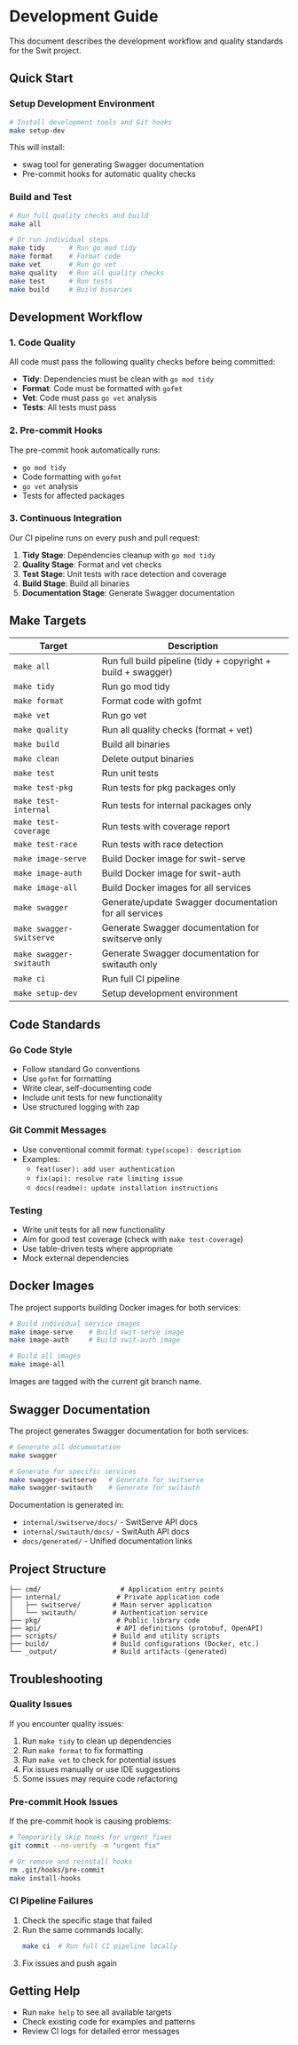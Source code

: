 # Development Guide

This document describes the development workflow and quality standards for the Swit project.

## Quick Start

### Setup Development Environment

```bash
# Install development tools and Git hooks
make setup-dev
```

This will install:
- swag tool for generating Swagger documentation
- Pre-commit hooks for automatic quality checks

### Build and Test

```bash
# Run full quality checks and build
make all

# Or run individual steps
make tidy      # Run go mod tidy
make format    # Format code
make vet       # Run go vet
make quality   # Run all quality checks
make test      # Run tests
make build     # Build binaries
```

## Development Workflow

### 1. Code Quality

All code must pass the following quality checks before being committed:

- **Tidy**: Dependencies must be clean with `go mod tidy`
- **Format**: Code must be formatted with `gofmt`
- **Vet**: Code must pass `go vet` analysis
- **Tests**: All tests must pass

### 2. Pre-commit Hooks

The pre-commit hook automatically runs:
- `go mod tidy`
- Code formatting with `gofmt`
- `go vet` analysis  
- Tests for affected packages

### 3. Continuous Integration

Our CI pipeline runs on every push and pull request:

1. **Tidy Stage**: Dependencies cleanup with `go mod tidy`
2. **Quality Stage**: Format and vet checks
3. **Test Stage**: Unit tests with race detection and coverage
4. **Build Stage**: Build all binaries
5. **Documentation Stage**: Generate Swagger documentation

## Make Targets

| Target | Description |
|--------|-------------|
| `make all` | Run full build pipeline (tidy + copyright + build + swagger) |
| `make tidy` | Run go mod tidy |
| `make format` | Format code with gofmt |
| `make vet` | Run go vet |
| `make quality` | Run all quality checks (format + vet) |
| `make build` | Build all binaries |
| `make clean` | Delete output binaries |
| `make test` | Run unit tests |
| `make test-pkg` | Run tests for pkg packages only |
| `make test-internal` | Run tests for internal packages only |
| `make test-coverage` | Run tests with coverage report |
| `make test-race` | Run tests with race detection |
| `make image-serve` | Build Docker image for swit-serve |
| `make image-auth` | Build Docker image for swit-auth |
| `make image-all` | Build Docker images for all services |
| `make swagger` | Generate/update Swagger documentation for all services |
| `make swagger-switserve` | Generate Swagger documentation for switserve only |
| `make swagger-switauth` | Generate Swagger documentation for switauth only |
| `make ci` | Run full CI pipeline |
| `make setup-dev` | Setup development environment |

## Code Standards

### Go Code Style

- Follow standard Go conventions
- Use `gofmt` for formatting
- Write clear, self-documenting code
- Include unit tests for new functionality
- Use structured logging with zap

### Git Commit Messages

- Use conventional commit format: `type(scope): description`
- Examples:
  - `feat(user): add user authentication`
  - `fix(api): resolve rate limiting issue`
  - `docs(readme): update installation instructions`

### Testing

- Write unit tests for all new functionality
- Aim for good test coverage (check with `make test-coverage`)
- Use table-driven tests where appropriate
- Mock external dependencies

## Docker Images

The project supports building Docker images for both services:

```bash
# Build individual service images
make image-serve    # Build swit-serve image
make image-auth     # Build swit-auth image

# Build all images
make image-all
```

Images are tagged with the current git branch name.

## Swagger Documentation

The project generates Swagger documentation for both services:

```bash
# Generate all documentation
make swagger

# Generate for specific services
make swagger-switserve   # Generate for switserve
make swagger-switauth    # Generate for switauth
```

Documentation is generated in:
- `internal/switserve/docs/` - SwitServe API docs
- `internal/switauth/docs/` - SwitAuth API docs
- `docs/generated/` - Unified documentation links

## Project Structure

```
├── cmd/                    # Application entry points
├── internal/              # Private application code
│   ├── switserve/        # Main server application
│   └── switauth/         # Authentication service
├── pkg/                   # Public library code
├── api/                   # API definitions (protobuf, OpenAPI)
├── scripts/              # Build and utility scripts
├── build/                # Build configurations (Docker, etc.)
└── _output/              # Build artifacts (generated)
```

## Troubleshooting

### Quality Issues

If you encounter quality issues:

1. Run `make tidy` to clean up dependencies
2. Run `make format` to fix formatting
3. Run `make vet` to check for potential issues
4. Fix issues manually or use IDE suggestions
5. Some issues may require code refactoring

### Pre-commit Hook Issues

If the pre-commit hook is causing problems:

```bash
# Temporarily skip hooks for urgent fixes
git commit --no-verify -m "urgent fix"

# Or remove and reinstall hooks
rm .git/hooks/pre-commit
make install-hooks
```

### CI Pipeline Failures

1. Check the specific stage that failed
2. Run the same commands locally:
   ```bash
   make ci  # Run full CI pipeline locally
   ```
3. Fix issues and push again

## Getting Help

- Run `make help` to see all available targets
- Check existing code for examples and patterns
- Review CI logs for detailed error messages